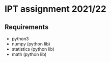 # IPT assignment 2021/22

## Requirements
- python3
- numpy (python lib)
- statistics (python lib)
- math (python lib)

